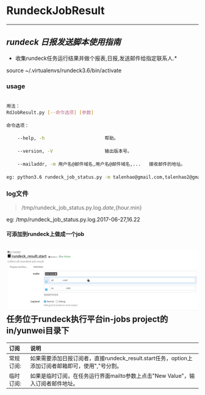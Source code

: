 # RundeckJobResult

---
_rundeck 日报发送脚本使用指南_
---
* 收集rundeck任务运行结果并做个报表,日报,发送邮件给指定联系人.*

source ~/.virtualenvs/rundeck3.6/bin/activate


### usage
```bash

用法：
RdJobResult.py [--命令选项] [参数]

命令选项：

    --help, -h                      帮助。

    --version, -V                   输出版本号。

    --mailaddr, -m 用户名@邮件域名,用户名@邮件域名,...   接收邮件的地址。

eg: python3.6 rundeck_job_status.py -m talenhao@gmail.com,talenhao2@gmail.com,...


```

### log文件

> /tmp/rundeck_job_status.py.log.${date},${hour.min}

eg: /tmp/rundeck_job_status.py.log.2017-06-27,16.22



#### 可添加到rundeck上做成一个job
![image](https://github.com/talenhao/RundeckJobResult/blob/master/img/RdJobResult.png?raw=true)
任务位于rundeck执行平台in-jobs project的in/yunwei目录下
---
订阅|说明
:----| :----------
常规订阅:|如果需要添加日报订阅者，直接rundeck_result.start任务，option上添加订阅者邮箱即可，使用","号分割。
临时订阅:|如果是临时订阅，在任务运行界面mailto参数上点击"New Value"，输入订阅者邮件地址。

 


